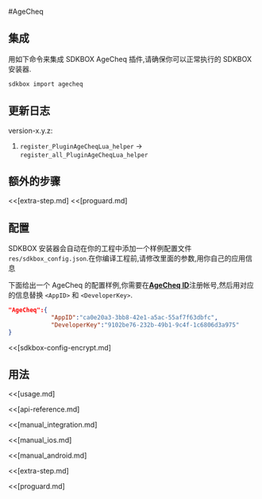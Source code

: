 <!--
Include Base: /Users/niteluo/Projects/store/doc/en/src/agecheq/v3-cpp
-->

#AgeCheq

## 集成
用如下命令来集成 SDKBOX AgeCheq 插件,请确保你可以正常执行的 SDKBOX 安装器.
```bash
sdkbox import agecheq
```

## 更新日志

version-x.y.z:
1. `register_PluginAgeCheqLua_helper` -> `register_all_PluginAgeCheqLua_helper`

## 额外的步骤
<<[extra-step.md]
<<[proguard.md]

## 配置
SDKBOX 安装器会自动在你的工程中添加一个样例配置文件`res/sdkbox_config.json`.在你编译工程前,请修改里面的参数,用你自己的应用信息

下面给出一个 AgeCheq 的配置样例,你需要在[__AgeCheq ID__](http://developer.agecheq.com/)注册帐号,然后用对应的信息替换 `<AppID>` 和 `<DeveloperKey>`.
```json
"AgeCheq":{
            "AppID":"ca0e20a3-3bb8-42e1-a5ac-55af7f63dbfc",
            "DeveloperKey":"9102be76-232b-49b1-9c4f-1c6806d3a975"
}
```

<<[sdkbox-config-encrypt.md]

## 用法
<<[usage.md]

<<[api-reference.md]

<<[manual_integration.md]

<<[manual_ios.md]

<<[manual_android.md]

<<[extra-step.md]

<<[proguard.md]
